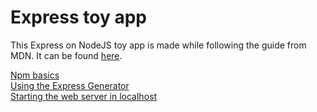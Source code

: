 # Express toy app

This Express on NodeJS toy app is made while following the guide from MDN. It can be found [here](https://developer.mozilla.org/en-US/docs/Learn/Server-side/Express_Nodejs).

[Npm basics](npm-basics.md)<br>
[Using the Express Generator](express-generator.md)<br>
[Starting the web server in localhost](starting-server.md)<br>